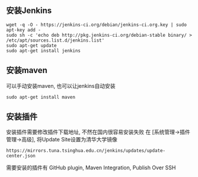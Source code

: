## 安装Jenkins

    wget -q -O - https://jenkins-ci.org/debian/jenkins-ci.org.key | sudo apt-key add -
    sudo sh -c 'echo deb http://pkg.jenkins-ci.org/debian-stable binary/ > /etc/apt/sources.list.d/jenkins.list'
    sudo apt-get update
    sudo apt-get install jenkins
	
## 安装maven
可以手动安装maven, 也可以让jenkins自动安装

	sudo apt-get install maven

## 安装插件
安装插件需要修改插件下载地址, 不然在国内很容易安装失败
在 [系统管理->插件管理->高级], 将Update Site设置为清华大学镜像

	https://mirrors.tuna.tsinghua.edu.cn/jenkins/updates/update-center.json
	
需要安装的插件有 GitHub plugin, Maven Integration, Publish Over SSH